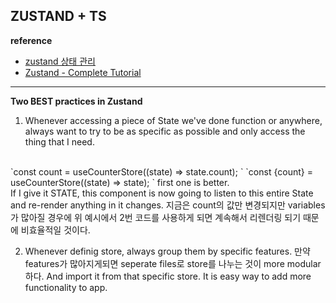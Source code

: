 ## ZUSTAND + TS
**reference**
- [zustand 상태 관리](https://www.nextree.io/zustand/)
- [Zustand - Complete Tutorial](https://www.youtube.com/watch?v=_ngCLZ5Iz-0&t=520s)

---

**Two BEST practices in Zustand**
1. Whenever accessing a piece of State we've done function or anywhere, always want to try to be as specific as possible and only access the thing that I need.
<br>
`const count = useCounterStore((state) => state.count); `
`const {count} = useCounterStore((state) => state); `
first one is better. 
<br>
If I give it STATE, this component is now going to listen to this entire State and re-render anything in it changes.
지금은 count의 값만 변경되지만 variables가 많아질 경우에 위 예시에서 2번 코드를 사용하게 되면 계속해서 리렌더링 되기 때문에 비효율적일 것이다.

2. Whenever definig store, always group them by specific features.
만약 features가 많아지게되면 seperate files로 store를 나누는 것이 more modular하다. And import it from that specific store.
It is easy way to add more functionality to app.